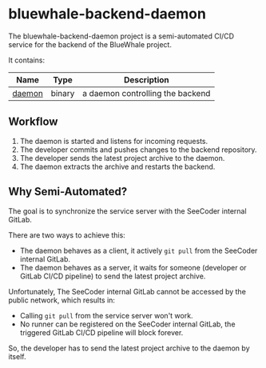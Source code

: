 # bluewhale-backend-daemon

The bluewhale-backend-daemon project is a semi-automated CI/CD service for the backend of the BlueWhale project.

It contains:

|           Name            |  Type  |           Description            |
|:-------------------------:|:------:|:--------------------------------:|
| [daemon](./crates/daemon) | binary | a daemon controlling the backend |

## Workflow

1. The daemon is started and listens for incoming requests.
2. The developer commits and pushes changes to the backend repository.
3. The developer sends the latest project archive to the daemon.
4. The daemon extracts the archive and restarts the backend.

## Why Semi-Automated?

The goal is to synchronize the service server with the SeeCoder internal GitLab.

There are two ways to achieve this:

- The daemon behaves as a client, it actively `git pull` from the SeeCoder internal GitLab.
- The daemon behaves as a server, it waits for someone (developer or GitLab CI/CD pipeline) to send the latest project archive.

Unfortunately, The SeeCoder internal GitLab cannot be accessed by the public network, which results in:

- Calling `git pull` from the service server won't work.
- No runner can be registered on the SeeCoder internal GitLab, the triggered GitLab CI/CD pipeline will block forever.

So, the developer has to send the latest project archive to the daemon by itself.
